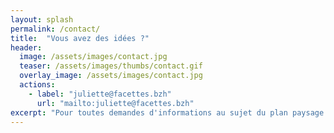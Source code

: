 ```yaml
---
layout: splash
permalink: /contact/
title:  "Vous avez des idées ?"
header:
  image: /assets/images/contact.jpg
  teaser: /assets/images/thumbs/contact.gif
  overlay_image: /assets/images/contact.jpg
  actions:
    - label: "juliette@facettes.bzh"
      url: "mailto:juliette@facettes.bzh"
excerpt: "Pour toutes demandes d'informations au sujet du plan paysage ou pour nous faire partager des remarques contactez nous par mail."
---
```

